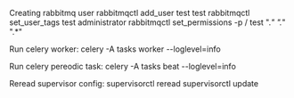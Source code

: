 Creating rabbitmq user
rabbitmqctl add_user test test
rabbitmqctl set_user_tags test administrator
rabbitmqctl set_permissions -p / test ".*" ".*" ".*"

Run celery worker:
celery -A tasks worker --loglevel=info

Run celery pereodic task:
celery -A tasks beat --loglevel=info 


Reread supervisor config:
supervisorctl reread
supervisorctl update
